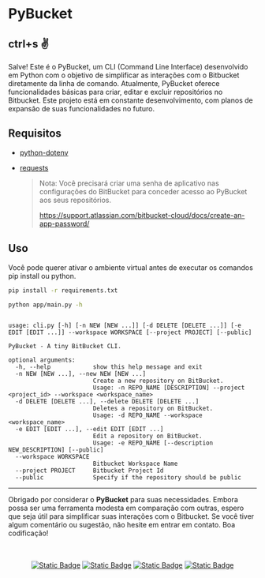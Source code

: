 # PyBucket 

## ctrl+s :v:

Salve! Este é o PyBucket, um CLI (Command Line Interface) desenvolvido em Python com o objetivo de simplificar as interações com o Bitbucket diretamente da linha de comando. Atualmente, PyBucket oferece funcionalidades básicas para criar, editar e excluir repositórios no Bitbucket. Este projeto está em constante desenvolvimento, com planos de expansão de suas funcionalidades no futuro.


## Requisitos

+ [python-dotenv](https://github.com/theskumar/python-dotenv)
+ [requests](https://github.com/psf/requests)

    > Nota: Você precisará criar uma senha de aplicativo nas configurações do BitBucket para conceder acesso ao PyBucket aos seus repositórios.
    >
    > https://support.atlassian.com/bitbucket-cloud/docs/create-an-app-password/


## Uso

Você pode querer ativar o ambiente virtual antes de executar os comandos pip install ou python.

```bash
pip install -r requirements.txt
```

```bash
python app/main.py -h
```

```shell

usage: cli.py [-h] [-n NEW [NEW ...]] [-d DELETE [DELETE ...]] [-e EDIT [EDIT ...]] --workspace WORKSPACE [--project PROJECT] [--public]

PyBucket - A tiny BitBucket CLI.

optional arguments:
  -h, --help            show this help message and exit
  -n NEW [NEW ...], --new NEW [NEW ...]
                        Create a new repository on BitBucket.
                        Usage: -n REPO_NAME [DESCRIPTION] --project <project_id> --workspace <workspace_name>
  -d DELETE [DELETE ...], --delete DELETE [DELETE ...]
                        Deletes a repository on BitBucket.
                        Usage: -d REPO_NAME --workspace <workspace_name>
  -e EDIT [EDIT ...], --edit EDIT [EDIT ...]
                        Edit a repository on BitBucket.
                        Usage: -e REPO_NAME [--description NEW_DESCRIPTION] [--public]
  --workspace WORKSPACE
                        Bitbucket Workspace Name
  --project PROJECT     Bitbucket Project Id
  --public              Specify if the repository should be public

```

---

Obrigado por considerar o **PyBucket** para suas necessidades. Embora possa ser uma ferramenta modesta em comparação com outras, espero que seja útil para simplificar suas interações com o Bitbucket. Se você tiver algum comentário ou sugestão, não hesite em entrar em contato. Boa codificação!

<br />
<br />
<div align="center">
	<a href="https://bitbucket.org/rmottalabs/"><img alt="Static Badge" src="https://img.shields.io/badge/-Bitbucket?style=social&logo=bitbucket&logoSize=auto&label=Bitbucket&link=https%3A%2F%2Fbitbucket.org%2Frmottalabs%2Fworkspace%2Foverview%2F"></a>
	<a href="https://gitlab.com/rmottanet"><img alt="Static Badge" src="https://img.shields.io/badge/-Gitlab?style=social&logo=gitlab&logoSize=auto&label=Gitlab&link=https%3A%2F%2Fgitlab.com%2Frmottanet"></a>
	<a href="https://github.com/rmottanet"><img alt="Static Badge" src="https://img.shields.io/badge/-Github?style=social&logo=github&logoSize=auto&label=Github&link=https%3A%2F%2Fgithub.com%2Frmottanet"></a>
	<a href="https://hub.docker.com/"><img alt="Static Badge" src="https://img.shields.io/badge/-DockerHub?style=social&logo=docker&logoSize=auto&label=DockerHub&link=https%3A%2F%2Fhub.docker.com%2Fu%2Frmottanet"></a>
</div>
